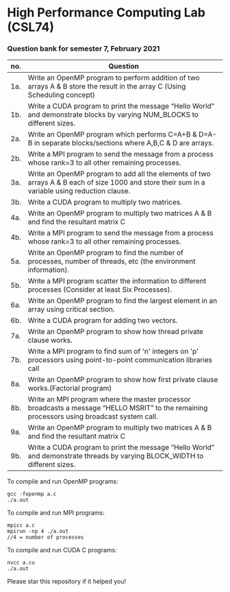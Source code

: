 # High Performance Computing Lab (CSL74)
### Question bank for semester 7, February 2021

no. | Question
------------ | -------------
1a. | Write an OpenMP program to perform addition of two arrays A & B store the result in the array C (Using Scheduling concept)
1b. | Write a CUDA program to print the message “Hello World” and demonstrate blocks by varying NUM_BLOCKS to different sizes.
2a. | Write an OpenMP program which performs C=A+B  & D=A-B in separate blocks/sections where A,B,C & D  are arrays.
2b. | Write a MPI program to send the message from a process whose rank=3 to all other remaining processes.
3a. | Write an OpenMP program to add all the elements of two arrays A & B each of size 1000 and store their sum in a variable using reduction clause.
3b. | Write a CUDA program to multiply two matrices.
4a. | Write an OpenMP program  to multiply two matrices A & B and find the resultant matrix C
4b. | Write a MPI program to send the message from a process whose rank=3 to all other remaining processes.
5a. | Write an OpenMP program to find the number of processes, number of threads, etc (the environment information).
5b. | Write a MPI program scatter the information to different processes (Consider at least Six Processes).
6a. | Write an OpenMP program to find the largest element in an array using critical section.
6b. | Write a CUDA program for adding two vectors.
7a. | Write an OpenMP program to show how thread private clause works.
7b. | Write a MPI program to find sum of 'n' integers on 'p' processors using  point-to-point communication libraries call
8a. | Write an OpenMP program to show how first private clause works.(Factorial program)
8b. | Write an MPI program where the master processor broadcasts a message “HELLO MSRIT” to the remaining processors using broadcast system call.
9a. | Write an OpenMP program  to multiply two matrices A & B and find the resultant matrix C
9b. | Write a CUDA program to print the message “Hello World” and demonstrate threads by varying BLOCK_WIDTH to different sizes.

To compile and run OpenMP programs:
```
gcc -fopenmp a.c
./a.out
```
To compile and run MPI programs:
```
mpicc a.c
mpirun -np 4 ./a.out
//4 = number of processes
```
To compile and run CUDA C programs:
```
nvcc a.cu
./a.out
```
Please star this repository if it helped you!

